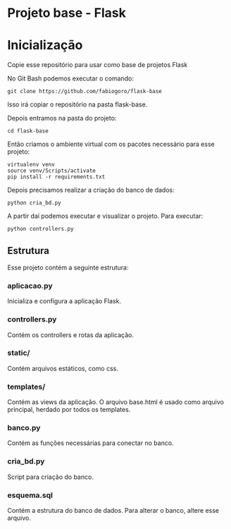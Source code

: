 # Projeto base - Flask

# Inicialização

Copie esse repositório para usar como base de projetos Flask

No Git Bash podemos executar o comando:

```
git clone https://github.com/fabiogoro/flask-base
```

Isso irá copiar o repositório na pasta flask-base.

Depois entramos na pasta do projeto:

```
cd flask-base
```

Então criamos o ambiente virtual com os pacotes necessário para esse projeto:

```
virtualenv venv
source venv/Scripts/activate
pip install -r requirements.txt
```

Depois precisamos realizar a criação do banco de dados:

```
python cria_bd.py
```

A partir daí podemos executar e visualizar o projeto.
Para executar:

```
python controllers.py
```


## Estrutura

Esse projeto contém a seguinte estrutura:

### aplicacao.py

Inicializa e configura a aplicação Flask.

### controllers.py

Contém os controllers e rotas da aplicação.

### static/

Contém arquivos estáticos, como css.

### templates/

Contém as views da aplicação. O arquivo base.html é usado como arquivo principal, herdado por todos os templates.

### banco.py

Contém as funções necessárias para conectar no banco.

### cria_bd.py

Script para criação do banco.

### esquema.sql

Contém a estrutura do banco de dados. Para alterar o banco, altere esse arquivo.
